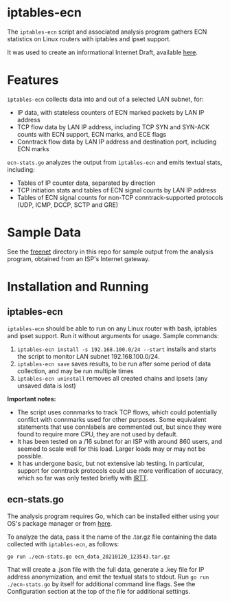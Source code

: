 iptables-ecn
============

The `iptables-ecn` script and associated analysis program gathers ECN statistics
on Linux routers with iptables and ipset support.

It was used to create an informational Internet Draft, available [here]().

# Features

`iptables-ecn` collects data into and out of a selected LAN subnet, for:
- IP data, with stateless counters of ECN marked packets by LAN IP address
- TCP flow data by LAN IP address, including TCP SYN and SYN-ACK counts with ECN
  support, ECN marks, and ECE flags
- Conntrack flow data by LAN IP address and destination port, including ECN
  marks

`ecn-stats.go` analyzes the output from `iptables-ecn` and emits textual stats,
including:
- Tables of IP counter data, separated by direction
- TCP initiation stats and tables of ECN signal counts by LAN IP address
- Tables of ECN signal counts for non-TCP conntrack-supported protocols (UDP,
  ICMP, DCCP, SCTP and GRE)

# Sample Data

See the [freenet](freenet) directory in this repo for sample output from the
analysis program, obtained from an ISP's Internet gateway.

# Installation and Running

## iptables-ecn

`iptables-ecn` should be able to run on any Linux router with bash, iptables
and ipset support. Run it without arguments for usage. Sample commands:

1. `iptables-ecn install -s 192.168.100.0/24 --start` installs and starts the
   script to monitor LAN subnet 192.168.100.0/24.
2. `iptables-ecn save` saves results, to be run after some period of data
   collection, and may be run multiple times
3. `iptables-ecn uninstall` removes all created chains and ipsets (any unsaved
   data is lost)

**Important notes:**
* The script uses connmarks to track TCP flows, which could potentially conflict
  with connmarks used for other purposes. Some equivalent statements that use
  connlabels are commented out, but since they were found to require more CPU,
  they are not used by default.
* It has been tested on a /16 subnet for an ISP with around 860 users, and
  seemed to scale well for this load. Larger loads may or may not be possible.
* It has undergone basic, but not extensive lab testing. In particular, support
  for conntrack protocols could use more verification of accuracy, which so far
  was only tested briefly with [IRTT](https://github.com/heistp/irtt).

## ecn-stats.go

The analysis program requires Go, which can be installed either using your OS's
package manager or from [here](https://golang.org/dl/).

To analyze the data, pass it the name of the .tar.gz file containing the data
collected with `iptables-ecn`, as follows:

`go run ./ecn-stats.go ecn_data_20210120_123543.tar.gz`

That will create a .json file with the full data, generate a .key file for IP
address anonymization, and emit the textual stats to stdout. Run `go
run ./ecn-stats.go` by itself for additional command line flags. See the
Configuration section at the top of the file for additional settings.
